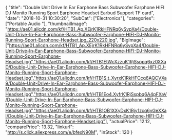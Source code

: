 {
	"title": "Double Unit Drive In Ear Earphone Bass Subwoofer Earphone HIFI DJ Monito Running Sport Earphone Headset Earbud Support TF card",
	"date": "2018-10-31 10:30:20",
	"SubCat": ["Electronics"],
	"categories": ["Portable Audio "],
	"thumbnailImage": "https://ae01.alicdn.com/kf/HTB1_Ap.XEjrK1RkHFNRq6ySvpXa4/Double-Unit-Drive-In-Ear-Earphone-Bass-Subwoofer-Earphone-HIFI-DJ-Monito-Running-Sport-Earphone-Headset.jpg_220x220.jpg",
	"BigImage": ["https://ae01.alicdn.com/kf/HTB1_Ap.XEjrK1RkHFNRq6ySvpXa4/Double-Unit-Drive-In-Ear-Earphone-Bass-Subwoofer-Earphone-HIFI-DJ-Monito-Running-Sport-Earphone-Headset.jpg","https://ae01.alicdn.com/kf/HTB1EtWcXzzuK1RjSsppq6xz0XXaD/Double-Unit-Drive-In-Ear-Earphone-Bass-Subwoofer-Earphone-HIFI-DJ-Monito-Running-Sport-Earphone-Headset.jpg","https://ae01.alicdn.com/kf/HTB1S.t_XyrxK1RkHFCcq6AQCVXa9/Double-Unit-Drive-In-Ear-Earphone-Bass-Subwoofer-Earphone-HIFI-DJ-Monito-Running-Sport-Earphone-Headset.jpg","https://ae01.alicdn.com/kf/HTB1Eo4.XyfrK1RjSspbq6A4pFXaV/Double-Unit-Drive-In-Ear-Earphone-Bass-Subwoofer-Earphone-HIFI-DJ-Monito-Running-Sport-Earphone-Headset.jpg","https://ae01.alicdn.com/kf/HTB1OB1XXyDxK1Rjy1zcq6yGeXXal/Double-Unit-Drive-In-Ear-Earphone-Bass-Subwoofer-Earphone-HIFI-DJ-Monito-Running-Sport-Earphone-Headset.jpg"],
	"actualPrice": 12.12,
	"comparePrice": 13.32,
	"linkurl": "http://s.click.aliexpress.com/e/bfexN90M",
	"inStock": 120
}

